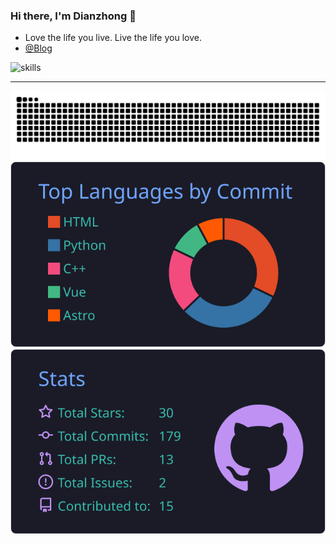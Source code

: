 ### Hi there, I'm Dianzhong 👋

- Love the life you live. Live the life you love.
- [@Blog](https://hzau.top)

![skills](https://skillicons.dev/icons?perline=14&i=bash,c,cpp,cloudflare,cmake,django,docker,flask,git,github,githubactions,go,java,js,linux,md,mysql,nginx,opencv,ps,powershell,py,pytorch,r,redis,ros,stackoverflow,selenium,ubuntu,unreal,vim,visualstudio,vscode)

---

![](https://raw.githubusercontent.com/lidianzhong/lidianzhong/main/github-contribution-grid-snake-dark.svg)
[![](https://raw.githubusercontent.com/lidianzhong/lidianzhong/main/profile-summary-card-output/tokyonight/2-most-commit-language.svg)](https://github.com/lidianzhong) [![](https://raw.githubusercontent.com/lidianzhong/lidianzhong/main/profile-summary-card-output/tokyonight/3-stats.svg)](https://github.com/lidianzhong)



